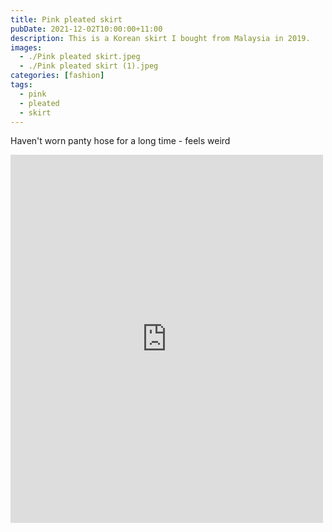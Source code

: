 ```yaml
---
title: Pink pleated skirt
pubDate: 2021-12-02T10:00:00+11:00
description: This is a Korean skirt I bought from Malaysia in 2019.
images:
  - ./Pink pleated skirt.jpeg
  - ./Pink pleated skirt (1).jpeg
categories: [fashion]
tags:
  - pink
  - pleated
  - skirt
---
```


Haven't worn panty hose for a long time - feels weird

<iframe src="https://www.facebook.com/plugins/post.php?href=https%3A%2F%2Fwww.facebook.com%2Fchris1.tham%2Fposts%2Fpfbid0TccaQiawfgTc2MYh3PmznKugTzmweqF7jGcxikbtJnFJsmURkcCc2R4uSyL5EJVAl&show_text=true&width=500" width="500" height="589" style="border:none;overflow:hidden" scrolling="no" frameborder="0" allowfullscreen="true" allow="autoplay; clipboard-write; encrypted-media; picture-in-picture; web-share"></iframe>

